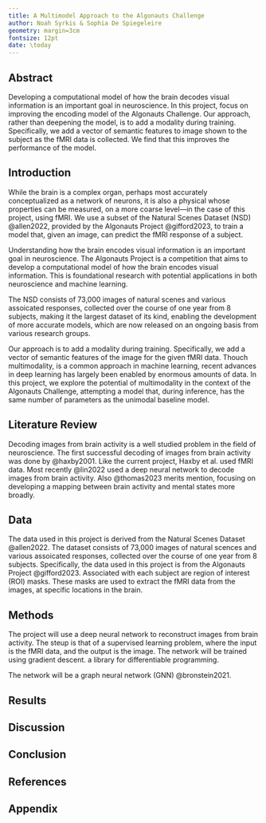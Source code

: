 ```yaml
---
title: A Multimodel Approach to the Algonauts Challenge
author: Noah Syrkis & Sophia De Spiegeleire
geometry: margin=3cm
fontsize: 12pt
date: \today
---
```


## Abstract

Developing a computational model of how the brain decodes visual information
is an important goal in neuroscience. In this project, focus on improving
the encoding model of the Algonauts Challenge. Our approach,
rather than deepening the model, is to add a modality during training.
Specifically, we add a vector of semantic features to image shown to the subject
as the fMRI data is collected. We find that this improves the performance of the model.

## Introduction

While the brain is a complex organ, perhaps most accurately conceptualized
as a network of neurons, it is also a physical whose properties can be measured,
on a more coarse level—in the case of this project, using fMRI.
We use a subset of the Natural Scenes Dataset (NSD) @allen2022,
provided by the Algonauts Project @gifford2023, to train a model
that, given an image, can predict the fMRI response of a subject.

Understanding how the brain encodes visual information is an important goal
in neuroscience. The Algonauts Project is a competition that aims to develop
a computational model of how the brain encodes visual information.
This is foundational research with potential applications in both
neuroscience and machine learning.

The NSD consists of 73,000 images of natural scenes and various
assoicated responses, collected over the course of one year from 8 subjects,
making it the largest dataset of its kind, enabling the development of
more accurate models, which are now released on an ongoing basis
from various research groups.

Our approach is to add a modality during training. Specifically,
we add a vector of semantic features of the image for the given fMRI data.
Thouch multimodality, is a common approach in machine learning,
recent advances in deep learning has largely been enabled by
enormous amounts of data. In this project, we explore the potential
of multimodality in the context of the Algonauts Challenge,
attempting a model that, during inference,
has the same number of parameters as the unimodal baseline model.

## Literature Review


Decoding images from brain activity is a well studied problem in the field of
neuroscience. The first successful decoding of images from brain activity was
done by @haxby2001. Like the current project, Haxby et al. used fMRI data.
Most recently @lin2022 used a deep neural network to decode images from brain activity. Also @thomas2023 merits mention, focusing on developing a mapping between brain activity and mental states more broadly.

## Data

The data used in this project is derived from the Natural Scenes Dataset @allen2022.
The dataset consists of 73,000 images of natural scences and various
assoicated responses, collected over the course of one year from 8 subjects.
Specifically, the data used in this project is from the Algonauts Project @gifford2023.
Associated with each subject are region of interest (ROI) masks.
These masks are used to extract the fMRI data from the images,
at specific locations in the brain.

## Methods

The project will use a deep neural network to reconstruct images from brain activity.
The steup is that of a supervised learning problem, where the input is the fMRI data,
and the output is the image. The network will be trained using gradient descent.
a library for differentiable programming.

The network will be a graph neural network (GNN) @bronstein2021.


## Results

## Discussion

## Conclusion

## References

<div id="refs"></div>

## Appendix
